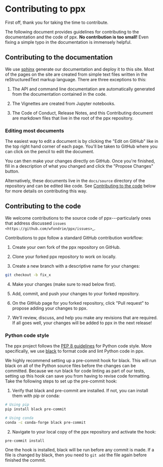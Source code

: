 # Contributing to ppx

First off, thank you for taking the time to contribute.

The following document provides guidelines for contributing to the
documentation and the code of ppx. **No contribution is too small!** Even
fixing a simple typo in the documentation is immensely helpful.


## Contributing to the documentation

We use [sphinx](https://www.sphinx-doc.org/en/master/) generate our
documentation and deploy it to this site. Most of the pages on the site are
created from simple text files written in the reStructuredText markup language.
There are three exceptions to this:

1. The API and command line documentation are automatically generated from the
   documentation contained in the code.

2. The Vignettes are created from Jupyter notebooks.

3. The Code of Conduct, Release Notes, and this Contributing document are
   markdown files that live in the root of the ppx repository.

### Editing most documents

The easiest way to edit a document is by clicking the "Edit on GitHub" like in
the top right hand corner of each page. You'll be taken to GitHub where
you can click on the pencil to edit the document.

You can then make your changes directly on GitHub. Once you're finished, fill
in a description of what you changed and click the "Propose Changes" button.

Alternatively, these documents live in the `docs/source` directory of the
repository and can be edited like code. See [Contributing to the
code](#contributing-to-the-code) below for more details on contributing this
way.


## Contributing to the code

We welcome contributions to the source code of ppx---particularly ones that
address discussed `issues <https://github.com/wfondrie/ppx/issues>`_.

Contributions to ppx follow a standard GitHub contribution workflow:

1. Create your own fork of the ppx repository on GitHub.

2. Clone your forked ppx repository to work on locally.

3. Create a new branch with a descriptive name for your changes:

```bash
git checkout -b fix_x
```

4. Make your changes (make sure to read below first).

5. Add, commit, and push your changes to your forked repository.

6. On the GitHub page for you forked repository, click "Pull request" to propose
   adding your changes to ppx.

7. We'll review, discuss, and help you make any revisions that are required. If
   all goes well, your changes will be added to ppx in the next release!


### Python code style

The ppx project follows the [PEP 8
guidelines](https://www.python.org/dev/peps/pep-0008/) for Python code style.
More specifically, we use [black](https://black.readthedocs.io/en/stable/) to
format code and lint Python code in ppx.

We highly recommend setting up a pre-commit hook for black. This will run black
on all of the Python source files before the changes can be committed. Because
we run black for code linting as part of our tests, setting up this hook can
save you from having to revise code formatting. Take the following steps to set
up the pre-commit hook:

1. Verify that black and pre-commit are installed. If not, you can install them
   with pip or conda:

```bash
# Using pip
pip install black pre-commit

# Using conda
conda -c conda-forge black pre-commit
```

2. Navigate to your local copy of the ppx repository and activate the hook:
```bash
pre-commit install
```

One the hook is installed, black will be run before any commit is made. If a
file is changed by black, then you need to `git add` the file again before
finished the commit.
